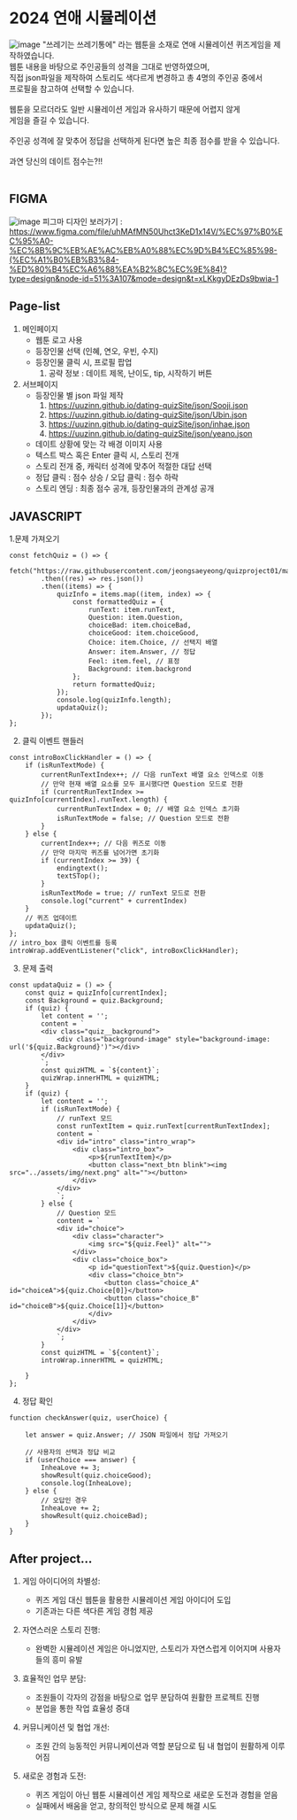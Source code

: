 # 2024 연애 시뮬레이션
![image](https://github.com/uUZINN/dating-quizSite/assets/89904583/933b43af-1dc9-4213-a84d-7896a7fb1040)
"쓰레기는 쓰레기통에" 라는 웹툰을 소재로 연애 시뮬레이션 퀴즈게임을 제작하였습니다.<br>
웹툰 내용을 바탕으로 주인공들의 성격을 그대로 반영하였으며,<br>
직접 json파일을 제작하여 스토리도 색다르게 변경하고 총 4명의 주인공 중에서<br>
프로필을 참고하여 선택할 수 있습니다.<br>
<br>
웹툰을 모르더라도 일반 시뮬레이션 게임과 유사하기 때문에 어렵지 않게<br>
게임을 즐길 수 있습니다. <br>
<br>
주인공 성격에 잘 맞추어 정답을 선택하게 된다면 높은 최종 점수를 받을 수 있습니다.<br>
<br>
과연 당신의 데이트 점수는?!!<br>
<br>

## FIGMA 
![image](https://github.com/uUZINN/dating-quizSite/assets/89904583/3410cf0b-b24f-49b9-889a-dfec952da925)
피그마 디자인 보러가기 : https://www.figma.com/file/uhMAfMN50Uhct3KeD1x14V/%EC%97%B0%EC%95%A0-%EC%8B%9C%EB%AE%AC%EB%A0%88%EC%9D%B4%EC%85%98-(%EC%A1%B0%EB%B3%84-%ED%80%B4%EC%A6%88%EA%B2%8C%EC%9E%84)?type=design&node-id=51%3A107&mode=design&t=xLKkgyDEzDs9bwia-1

## Page-list
1. 메인페이지<br>
   - 웹툰 로고 사용<br>
   - 등장인물 선택 (인혜, 연오, 우빈, 수지)<br>
   - 등장인물 클릭 시, 프로필 팝업<br>
     1) 공략 정보 : 데이트 제목, 난이도, tip, 시작하기 버튼<br>
2. 서브페이지<br>
   - 등장인물 별 json 파일 제작<br>
     1) https://uuzinn.github.io/dating-quizSite/json/Sooji.json<br>
     2) https://uuzinn.github.io/dating-quizSite/json/Ubin.json<br>
     3) https://uuzinn.github.io/dating-quizSite/json/inhae.json<br>
     4) https://uuzinn.github.io/dating-quizSite/json/yeano.json<br>
   - 데이트 상황에 맞는 각 배경 이미지 사용<br>
   - 텍스트 박스 혹은 Enter 클릭 시, 스토리 전개<br>
   - 스토리 전개 중, 캐릭터 성격에 맞추어 적절한 대답 선택<br>
   - 정답 클릭 : 점수 상승 / 오답 클릭 : 점수 하락<br>
   - 스토리 엔딩 : 최종 점수 공개, 등장인물과의 관계성 공개<br>
   
## JAVASCRIPT
1.문제 가져오기
```
const fetchQuiz = () => {
    fetch("https://raw.githubusercontent.com/jeongsaeyeong/quizproject01/main/Sooji.json")
        .then((res) => res.json())
        .then((items) => {
            quizInfo = items.map((item, index) => {
                const formattedQuiz = {
                    runText: item.runText,
                    Question: item.Question,
                    choiceBad: item.choiceBad,
                    choiceGood: item.choiceGood,
                    Choice: item.Choice, // 선택지 배열
                    Answer: item.Answer, // 정답
                    Feel: item.feel, // 표정
                    Background: item.backgrond
                };
                return formattedQuiz;
            });
            console.log(quizInfo.length);
            updataQuiz();
        });
};
```
2. 클릭 이벤트 핸들러
```
const introBoxClickHandler = () => {
    if (isRunTextMode) {
        currentRunTextIndex++; // 다음 runText 배열 요소 인덱스로 이동
        // 만약 현재 배열 요소를 모두 표시했다면 Question 모드로 전환
        if (currentRunTextIndex >= quizInfo[currentIndex].runText.length) {
            currentRunTextIndex = 0; // 배열 요소 인덱스 초기화
            isRunTextMode = false; // Question 모드로 전환
        }
    } else {
        currentIndex++; // 다음 퀴즈로 이동
        // 만약 마지막 퀴즈를 넘어가면 초기화
        if (currentIndex >= 39) {
            endingtext();
            textSTop();
        }
        isRunTextMode = true; // runText 모드로 전환
        console.log("current" + currentIndex)
    }
    // 퀴즈 업데이트
    updataQuiz();
};
// intro_box 클릭 이벤트를 등록
introWrap.addEventListener("click", introBoxClickHandler);
```
3. 문제 출력
```
const updataQuiz = () => {
    const quiz = quizInfo[currentIndex];
    const Background = quiz.Background;
    if (quiz) {
        let content = '';
        content = `
        <div class="quiz__background">
            <div class="background-image" style="background-image: url('${quiz.Background}')"></div>
        </div>
        `;
        const quizHTML = `${content}`;
        quizWrap.innerHTML = quizHTML;
    }
    if (quiz) {
        let content = '';
        if (isRunTextMode) {
            // runText 모드
            const runTextItem = quiz.runText[currentRunTextIndex];
            content = `
            <div id="intro" class="intro_wrap">
                <div class="intro_box">
                    <p>${runTextItem}</p>
                    <button class="next_btn blink"><img src="../assets/img/next.png" alt=""></button>
                </div>
            </div>
            `;
        } else {
            // Question 모드
            content = `
            <div id="choice">
                <div class="character">
                    <img src="${quiz.Feel}" alt="">
                </div>
                <div class="choice_box">
                    <p id="questionText">${quiz.Question}</p>
                    <div class="choice_btn">
                        <button class="choice_A" id="choiceA">${quiz.Choice[0]}</button>
                        <button class="choice_B" id="choiceB">${quiz.Choice[1]}</button>
                    </div>
                </div>
            </div>
            `;
        }
        const quizHTML = `${content}`;
        introWrap.innerHTML = quizHTML;

    }
};
```
4. 정답 확인
```
function checkAnswer(quiz, userChoice) {

    let answer = quiz.Answer; // JSON 파일에서 정답 가져오기

    // 사용자의 선택과 정답 비교
    if (userChoice === answer) {
        InheaLove += 3;
        showResult(quiz.choiceGood);
        console.log(InheaLove);
    } else {
        // 오답인 경우
        InheaLove += 2;
        showResult(quiz.choiceBad);
    }
}
```

## After project...
1. 게임 아이디어의 차별성:
   - 퀴즈 게임 대신 웹툰을 활용한 시뮬레이션 게임 아이디어 도입
   - 기존과는 다른 색다른 게임 경험 제공
     
2. 자연스러운 스토리 진행:
   - 완벽한 시뮬레이션 게임은 아니었지만, 스토리가 자연스럽게 이어지며 사용자들의 흥미 유발

3. 효율적인 업무 분담:
   - 조원들이 각자의 강점을 바탕으로 업무 분담하여 원활한 프로젝트 진행
   - 분업을 통한 작업 효율성 증대

4. 커뮤니케이션 및 협업 개선:
   - 조원 간의 능동적인 커뮤니케이션과 역할 분담으로 팀 내 협업이 원활하게 이루어짐

5. 새로운 경험과 도전:
   - 퀴즈 게임이 아닌 웹툰 시뮬레이션 게임 제작으로 새로운 도전과 경험을 얻음
   - 실패에서 배움을 얻고, 창의적인 방식으로 문제 해결 시도
